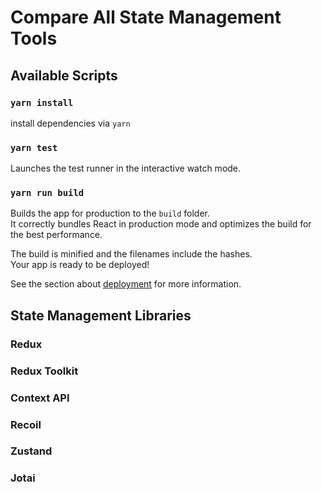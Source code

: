 # Compare All State Management Tools

## Available Scripts

### `yarn install`

install dependencies via `yarn`

### `yarn test`

Launches the test runner in the interactive watch mode.

### `yarn run build`

Builds the app for production to the `build` folder.\
It correctly bundles React in production mode and optimizes the build for the best performance.

The build is minified and the filenames include the hashes.\
Your app is ready to be deployed!

See the section about [deployment](https://facebook.github.io/create-react-app/docs/deployment) for more information.

## State Management Libraries

### Redux

### Redux Toolkit

### Context API

### Recoil

### Zustand

### Jotai
